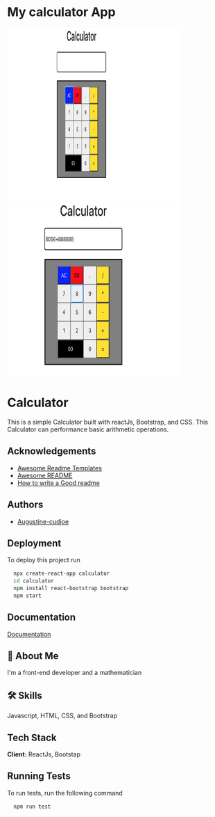 <h1>My calculator App</h1>
<div>
 <img src="calculator.png " width="400px" height="400px"/>
<img src="calculator2.png " width="400px" height="400px"/>
</div>

# Calculator

This is a simple Calculator built with reactJs, Bootstrap, and CSS. This Calculator can performance basic arithmetic operations.


## Acknowledgements

 - [Awesome Readme Templates](https://awesomeopensource.com/project/elangosundar/awesome-README-templates)
 - [Awesome README](https://github.com/matiassingers/awesome-readme)
 - [How to write a Good readme](https://bulldogjob.com/news/449-how-to-write-a-good-readme-for-your-github-project)


## Authors

- [Augustine-cudjoe](https://www.github.com/Augustine-cudjoe])


## Deployment

To deploy this project run

```bash
  npx create-react-app calculator
  cd calculator
  npm install react-bootstrap bootstrap
  npm start 
```


## Documentation

[Documentation](https://react-bootstrap.netlify.app/)


## 🚀 About Me
I'm a front-end developer and a mathematician


## 🛠 Skills
Javascript, HTML, CSS, and Bootstrap


## Tech Stack

**Client:** ReactJs, Bootstap




## Running Tests

To run tests, run the following command

```bash
  npm run test
```


